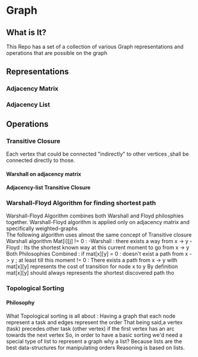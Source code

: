 # Graph
## What is It?
This Repo has a set of a collection of various Graph representations and operations that are possible on the graph
## Representations
### Adjacency Matrix
### Adjacency List

## Operations
###  Transitive Closure
Each vertex that could be connected "indirectly" to other vertices ,shall be connected directly to those.
#### Warshall on adjacency matrix
#### Adjacency-list Transitive Closure
### Warshall-Floyd Algorithm for finding shortest path
Warshall-Floyd Algorithm combines both Warshall and Floyd philosphies together.
Warshall-Floyd algorithm is applied only on adjacency matrix and specifically weighted-graphs  
  The following algorithm uses almost the same concept of Transitive closure Warshall algorithm 
  Mat[i][j] != 0 :
        -Warshall : there exists a way from x -> y
        -Floyd : Its the shortest known way at this current moment to go from x -> y
  Both Philosophies Combined :
 if mat[x][y] = 0 : doesn't exist a path from x -> y ; at least till this moment
             != 0 : There exists a path from x -> y with mat[x][y] represents the cost of transition for node x to y 
    By definition mat[x][y] should always represents the shortest discovered path tho
### Topological Sorting
#### Philosophy
What Topological sorting is all about :
Having a graph that each node represent a task and edges represent the order
That being said,a vertex (task) precedes other task (other vertex) if the first vertex has an arc towards the next vertex
So, in order to have a basic sorting we'd need a special type of list to represent a graph
why a list?
Because lists are the best data-structures for manipulating orders
Reasoning is based on lists.